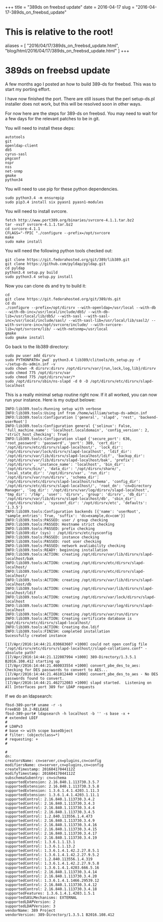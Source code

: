 +++
title = "389ds on freebsd update"
date = 2016-04-17
slug = "2016-04-17-389ds_on_freebsd_update"
# This is relative to the root!
aliases = [ "2016/04/17/389ds_on_freebsd_update.html", "blog/html/2016/04/17/389ds_on_freebsd_update.html" ]
+++
# 389ds on freebsd update

A few months ago I posted an how to build 389-ds for freebsd. This was
to start my porting effort.

I have now finished the port. There are still issues that the perl
setup-ds.pl installer does not work, but this will be resolved soon in
other ways.

For now here are the steps for 389-ds on freebsd. You may need to wait
for a few days for the relevant patches to be in git.

You will need to install these deps:

    autotools
    git
    openldap-client
    db5
    cyrus-sasl
    pkgconf
    nspr
    nss
    net-snmp
    gmake
    python34

You will need to use pip for these python dependencies.

    sudo python3.4 -m ensurepip
    sudo pip3.4 install six pyasn1 pyasn1-modules 

You will need to install svrcore.

    fetch http://www.port389.org/binaries/svrcore-4.1.1.tar.bz2
    tar -xvzf svrcore-4.1.1.tar.bz2
    cd svrcore-4.1.1
    CFLAGS="-fPIC "./configure --prefix=/opt/svrcore
    make
    sudo make install

You will need the following python tools checked out:

    git clone https://git.fedorahosted.org/git/389/lib389.git
    git clone https://github.com/pyldap/pyldap.git
    cd pyldap
    python3.4 setup.py build
    sudo python3.4 setup.py install

Now you can clone ds and try to build it:

    cd
    git clone https://git.fedorahosted.org/git/389/ds.git
    cd ds
    ./configure --prefix=/opt/dirsrv --with-openldap=/usr/local --with-db --with-db-inc=/usr/local/include/db5/ --with-db-lib=/usr/local/lib/db5/ --with-sasl --with-sasl-inc=/usr/local/include/sasl/ --with-sasl-lib=/usr/local/lib/sasl2/ --with-svrcore-inc=/opt/svrcore/include/ --with-svrcore-lib=/opt/svrcore/lib/ --with-netsnmp=/usr/local
    gmake
    sudo gmake install

Go back to the lib389 directory:

    sudo pw user add dirsrv
    sudo PYTHONPATH=`pwd` python3.4 lib389/clitools/ds_setup.py -f ~/setup-ds-admin.inf -v
    sudo chown -R dirsrv:dirsrv /opt/dirsrv/var/{run,lock,log,lib}/dirsrv
    sudo chmod 775 /opt/dirsrv/var
    sudo chmod 775 /opt/dirsrv/var/*
    sudo /opt/dirsrv/sbin/ns-slapd -d 0 -D /opt/dirsrv/etc/dirsrv/slapd-localhost

This is a really minimal setup routine right now. If it all worked, you
can now run your instance. Here is my output belowe:

    INFO:lib389.tools:Running setup with verbose
    INFO:lib389.tools:Using inf from /home/william/setup-ds-admin.inf
    INFO:lib389.tools:Configuration ['general', 'slapd', 'rest', 'backend-userRoot']
    INFO:lib389.tools:Configuration general {'selinux': False, 'full_machine_name': 'localhost.localdomain', 'config_version': 2, 'strict_host_checking': True}
    INFO:lib389.tools:Configuration slapd {'secure_port': 636, 'root_password': 'password', 'port': 389, 'cert_dir': '/opt/dirsrv/etc/dirsrv/slapd-localhost/', 'lock_dir': '/opt/dirsrv/var/lock/dirsrv/slapd-localhost', 'ldif_dir': '/opt/dirsrv/var/lib/dirsrv/slapd-localhost/ldif', 'backup_dir': '/opt/dirsrv/var/lib/dirsrv/slapd-localhost/bak', 'prefix': '/opt/dirsrv', 'instance_name': 'localhost', 'bin_dir': '/opt/dirsrv/bin/', 'data_dir': '/opt/dirsrv/share/', 'local_state_dir': '/opt/dirsrv/var', 'run_dir': '/opt/dirsrv/var/run/dirsrv', 'schema_dir': '/opt/dirsrv/etc/dirsrv/slapd-localhost/schema', 'config_dir': '/opt/dirsrv/etc/dirsrv/slapd-localhost/', 'root_dn': 'cn=Directory Manager', 'log_dir': '/opt/dirsrv/var/log/dirsrv/slapd-localhost', 'tmp_dir': '/tmp', 'user': 'dirsrv', 'group': 'dirsrv', 'db_dir': '/opt/dirsrv/var/lib/dirsrv/slapd-localhost/db', 'sbin_dir': '/opt/dirsrv/sbin', 'sysconf_dir': '/opt/dirsrv/etc', 'defaults': '1.3.5'}
    INFO:lib389.tools:Configuration backends [{'name': 'userRoot', 'sample_entries': True, 'suffix': 'dc=example,dc=com'}]
    INFO:lib389.tools:PASSED: user / group checking
    INFO:lib389.tools:PASSED: Hostname strict checking
    INFO:lib389.tools:PASSED: prefix checking
    INFO:lib389:dir (sys) : /opt/dirsrv/etc/sysconfig
    INFO:lib389.tools:PASSED: instance checking
    INFO:lib389.tools:PASSED: root user checking
    INFO:lib389.tools:PASSED: network avaliability checking
    INFO:lib389.tools:READY: beginning installation
    INFO:lib389.tools:ACTION: creating /opt/dirsrv/var/lib/dirsrv/slapd-localhost/bak
    INFO:lib389.tools:ACTION: creating /opt/dirsrv/etc/dirsrv/slapd-localhost/
    INFO:lib389.tools:ACTION: creating /opt/dirsrv/etc/dirsrv/slapd-localhost/
    INFO:lib389.tools:ACTION: creating /opt/dirsrv/var/lib/dirsrv/slapd-localhost/db
    INFO:lib389.tools:ACTION: creating /opt/dirsrv/var/lib/dirsrv/slapd-localhost/ldif
    INFO:lib389.tools:ACTION: creating /opt/dirsrv/var/lock/dirsrv/slapd-localhost
    INFO:lib389.tools:ACTION: creating /opt/dirsrv/var/log/dirsrv/slapd-localhost
    INFO:lib389.tools:ACTION: creating /opt/dirsrv/var/run/dirsrv
    INFO:lib389.tools:ACTION: Creating certificate database is /opt/dirsrv/etc/dirsrv/slapd-localhost/
    INFO:lib389.tools:ACTION: Creating dse.ldif
    INFO:lib389.tools:FINISH: completed installation
    Sucessfully created instance

    [17/Apr/2016:14:44:21.030683607 +1000] could not open config file "/opt/dirsrv/etc/dirsrv/slapd-localhost//slapd-collations.conf" - absolute path?
    [17/Apr/2016:14:44:21.122087994 +1000] 389-Directory/1.3.5.1 B2016.108.412 starting up
    [17/Apr/2016:14:44:21.460033554 +1000] convert_pbe_des_to_aes:  Checking for DES passwords to convert to AES...
    [17/Apr/2016:14:44:21.461012440 +1000] convert_pbe_des_to_aes - No DES passwords found to convert.
    [17/Apr/2016:14:44:21.462712083 +1000] slapd started.  Listening on All Interfaces port 389 for LDAP requests

If we do an ldapsearch:

    fbsd-389-port# uname -r -s
    FreeBSD 10.2-RELEASE
    fbsd-389-port# ldapsearch -h localhost -b '' -s base -x +
    # extended LDIF
    #
    # LDAPv3
    # base <> with scope baseObject
    # filter: (objectclass=*)
    # requesting: + 
    #

    #
    dn:
    creatorsName: cn=server,cn=plugins,cn=config
    modifiersName: cn=server,cn=plugins,cn=config
    createTimestamp: 20160417044112Z
    modifyTimestamp: 20160417044112Z
    subschemaSubentry: cn=schema
    supportedExtension: 2.16.840.1.113730.3.5.7
    supportedExtension: 2.16.840.1.113730.3.5.8
    supportedExtension: 1.3.6.1.4.1.4203.1.11.3
    supportedExtension: 1.3.6.1.4.1.4203.1.11.1
    supportedControl: 2.16.840.1.113730.3.4.2
    supportedControl: 2.16.840.1.113730.3.4.3
    supportedControl: 2.16.840.1.113730.3.4.4
    supportedControl: 2.16.840.1.113730.3.4.5
    supportedControl: 1.2.840.113556.1.4.473
    supportedControl: 2.16.840.1.113730.3.4.9
    supportedControl: 2.16.840.1.113730.3.4.16
    supportedControl: 2.16.840.1.113730.3.4.15
    supportedControl: 2.16.840.1.113730.3.4.17
    supportedControl: 2.16.840.1.113730.3.4.19
    supportedControl: 1.3.6.1.1.13.1
    supportedControl: 1.3.6.1.1.13.2
    supportedControl: 1.3.6.1.4.1.42.2.27.8.5.1
    supportedControl: 1.3.6.1.4.1.42.2.27.9.5.2
    supportedControl: 1.2.840.113556.1.4.319
    supportedControl: 1.3.6.1.4.1.42.2.27.9.5.8
    supportedControl: 1.3.6.1.4.1.4203.666.5.16
    supportedControl: 2.16.840.1.113730.3.4.14
    supportedControl: 2.16.840.1.113730.3.4.20
    supportedControl: 1.3.6.1.4.1.1466.29539.12
    supportedControl: 2.16.840.1.113730.3.4.12
    supportedControl: 2.16.840.1.113730.3.4.18
    supportedFeatures: 1.3.6.1.4.1.4203.1.5.1
    supportedSASLMechanisms: EXTERNAL
    supportedLDAPVersion: 2
    supportedLDAPVersion: 3
    vendorName: 389 Project
    vendorVersion: 389-Directory/1.3.5.1 B2016.108.412

